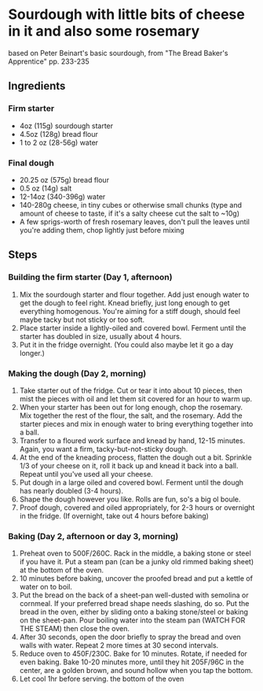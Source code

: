 # Sourdough with little bits of cheese in it and also some rosemary

based on Peter Beinart's basic sourdough, from "The Bread Baker's Apprentice" pp. 233-235

## Ingredients
### Firm starter
* 4oz (115g) sourdough starter
* 4.5oz (128g) bread flour
* 1 to 2 oz (28-56g) water

### Final dough
* 20.25 oz (575g) bread flour
* 0.5 oz (14g) salt
* 12-14oz (340-396g) water
* 140-280g cheese, in tiny cubes or otherwise small chunks
  (type and amount of cheese to taste, if it's a salty cheese cut the salt to ~10g)
* A few sprigs-worth of fresh rosemary leaves, don't pull the leaves until you're adding
    them, chop lightly just before mixing

## Steps
### Building the firm starter (Day 1, afternoon)
1. Mix the sourdough starter and flour together. Add just enough water to get the dough to
   feel right. Knead briefly, just long enough to get everything homogenous. You're aiming 
   for a stiff dough, should feel maybe tacky but not sticky or too soft. 
1. Place starter inside a lightly-oiled and covered bowl. Ferment until the starter has
   doubled in size, usually about 4 hours.
1. Put it in the fridge overnight. (You could also maybe let it go a day longer.)

### Making the dough (Day 2, morning)
1. Take starter out of the fridge. Cut or tear it into about 10 pieces, then mist the
   pieces with oil and let them sit covered for an hour to warm up.
1. When your starter has been out for long enough, chop the rosemary. 
   Mix together the rest of the flour, the salt, and the rosemary.
   Add the starter pieces and mix in enough water to bring everything together into a ball.
1. Transfer to a floured work surface and knead by hand, 12-15 minutes. Again, you want a
   firm, tacky-but-not-sticky dough.
1. At the end of the kneading process, flatten the dough out a bit. Sprinkle 1/3 of your
   cheese on it, roll it back up and knead it back into a ball. Repeat until you've used
   all your cheese.
1. Put dough in a large oiled and covered bowl. Ferment until the dough has nearly doubled
   (3-4 hours).
1. Shape the dough however you like. Rolls are fun, so's a big ol boule.
1. Proof dough, covered and oiled appropriately, for 2-3 hours or overnight in the fridge. (If
   overnight, take out 4 hours before baking)

### Baking (Day 2, afternoon or day 3, morning)
1. Preheat oven to 500F/260C. Rack in the middle, a baking stone or steel if you have it. 
   Put a steam pan (can be a junky old rimmed baking sheet) at the bottom of the oven.
1. 10 minutes before baking, uncover the proofed bread and put a kettle of water on to
   boil.
1. Put the bread on the back of a sheet-pan well-dusted with semolina or cornmeal. If your preferred
   bread shape needs slashing, do so. Put the bread in the oven, either by sliding onto a
   baking stone/steel or baking on the sheet-pan. Pour boiling water into the steam pan
   (WATCH FOR THE STEAM) then close the oven.
1. After 30 seconds, open the door briefly to spray the bread and oven walls with water.
   Repeat 2 more times at 30 second intervals.
1. Reduce oven to 450F/230C. Bake for 10 minutes. Rotate, if needed for even baking.
   Bake 10-20 minutes more, until they hit 205F/96C in the center, are a golden brown, and
   sound hollow when you tap the bottom.
1. Let cool 1hr before serving.
   the bottom of the oven

